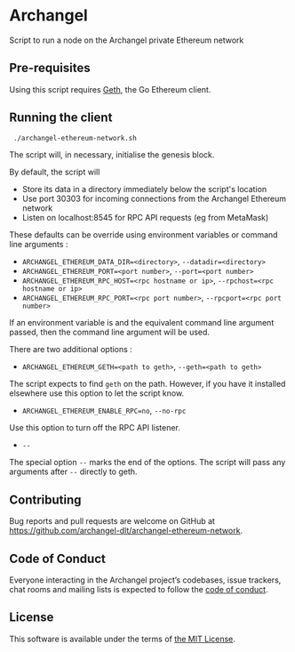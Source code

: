 # Archangel

Script to run a node on the Archangel private Ethereum network

## Pre-requisites

Using this script requires [Geth](https://ethereum.github.io/go-ethereum/install/), the Go Ethereum client.

## Running the client

```sh
 ./archangel-ethereum-network.sh
```

The script will, in necessary, initialise the genesis block.

By default, the script will
  * Store its data in a directory immediately below the script's location
  * Use port 30303 for incoming connections from the Archangel Ethereum network
  * Listen on localhost:8545 for RPC API requests (eg from MetaMask)

These defaults can be override using environment variables or command line arguments :

* `ARCHANGEL_ETHEREUM_DATA_DIR=<directory>`, `--datadir=<directory>`
* `ARCHANGEL_ETHEREUM_PORT=<port number>`, `--port=<port number>`
* `ARCHANGEL_ETHEREUM_RPC_HOST=<rpc hostname or ip>`, `--rpchost=<rpc hostname or ip>`
* `ARCHANGEL_ETHEREUM_RPC_PORT=<rpc port number>`, `--rpcport=<rpc port number>`


If an environment variable is and the equivalent command line argument passed, then the command line argument will be used.

There are two additional options :
* `ARCHANGEL_ETHEREUM_GETH=<path to geth>`, `--geth=<path to geth>`

The script expects to find `geth` on the path.  However, if you have it installed elsewhere use this option to let the script know.

* `ARCHANGEL_ETHEREUM_ENABLE_RPC=no`, `--no-rpc`

Use this option to turn off the RPC API listener.

* `--`

The special option `--` marks the end of the options. The script will pass any arguments after `--` directly to geth.


## Contributing

Bug reports and pull requests are welcome on GitHub at https://github.com/archangel-dlt/archangel-ethereum-network.

## Code of Conduct

Everyone interacting in the Archangel project’s codebases, issue trackers, chat rooms and mailing lists is expected to follow the [code of conduct](https://github.com/archangel-dlt/archangel-ethereum-network/blob/master/CODE_OF_CONDUCT.md).

## License

This software is available under the terms of [the MIT License](https://github.com/archangel-dlt/archangel-ethereum-network/blob/master/LICENSE.md).
